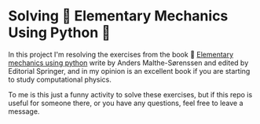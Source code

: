 # Solving :blue_book: Elementary Mechanics Using Python :snake:

In this project I'm resolving the exercises from the book :blue_book: [Elementary mechanics using python](https://link.springer.com/book/10.1007%2F978-3-319-19596-4) write by Anders Malthe-Sørenssen and edited by Editorial Springer, and in my opinion is an excellent book if you are starting to study computational physics. 

To me is this just a funny activity to solve these exercises, but if this repo is useful for someone there, or you have any questions, feel free to leave a message.




